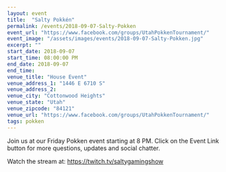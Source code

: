```yaml
---
layout: event
title:  "Salty Pokkén"
permalink: /events/2018-09-07-Salty-Pokken
event_url: "https://www.facebook.com/groups/UtahPokkenTournament/"
event_image: "/assets/images/events/2018-09-07-Salty-Pokken.jpg"
excerpt: ""
start_date: 2018-09-07
start_time: 08:00:00 PM
end_date: 2018-09-07
end_time: 
venue_title: "House Event"
venue_address_1: "1446 E 6710 S"
venue_address_2:
venue_city: "Cottonwood Heights"
venue_state: "Utah"
venue_zipcode: "84121"
venue_url: "https://www.facebook.com/groups/UtahPokkenTournament/"
tags: pokken
---
```


Join us at our Friday Pokken event starting at 8 PM. Click on the Event Link button for more questions, updates and social chatter.

Watch the stream at: https://twitch.tv/saltygamingshow